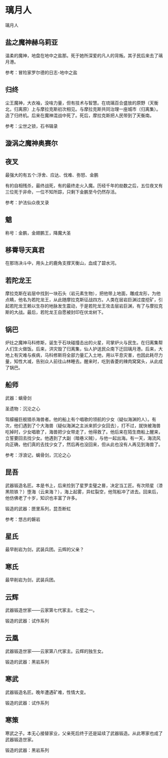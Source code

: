 # 璃月人

璃月人

## 盐之魔神赫乌莉亚

温柔的魔神，地盘在地中之盐那。死于她所深爱的凡人的背叛。其子民后来去了璃月港。

参考：冒险家罗尔德的日志-地中之盐

## 归终

尘王魔神，大衣袖，没啥力量，但有技术与智慧。在琉璃百合盛放的原野（天衡北，归离原）上与摩拉克斯初次相见。与摩拉克斯共同治理一座城市（归离集）。造了归终机。后来在魔神混战中死了。死后，摩拉克斯把人民带到了天衡南。

参考：尘世之锁，石书辑录

## 漩涡之魔神奥赛尔



## 夜叉

最强大的有五个:浮舍、应达、伐难、弥怒、金鹏

有的自相残杀，最终战死，有的最终走火入魔。历经千年的劫数之后，五位夜叉有三位死于非命，一位不知所踪，只剩下金鹏至今仍然存活。

参考：护法仙众夜叉录

## 魈

称号：金鹏，金翅鹏王，降魔大圣

## 移霄导天真君

在那场决斗中，用头上的鹿角支撑天衡山，血成了碧水河。

## 若陀龙王

摩拉克斯在岩层中找到一块石头（岩元素生物），把他带上地面，雕成龙形，为他点睛，他名为若陀龙王，从此随摩拉克斯征战四方。人类在层岩巨渊过度挖矿，引起若陀龙王赖以生存的地脉发生震动，于是若陀龙王攻击层岩巨渊，有了与摩拉克斯的大战。最后，若陀龙王自愿被封印在伏龙树下。

## 锅巴

炉灶之魔神马科修斯，诞生于石块碰撞击出的火星，司掌炉火与民生。在归离集帮人们生火做饭。后来，洪灾毁了归离集，仙人护送民众南下迁回璃月港。后来，大地上有灾难与疾病，马科修斯将全部力量汇入土地，用以平息灾害，也因此耗尽力量，知性大减，告别众人前往山林睡去。醒来时，吃到香菱的辣肉窝窝头，从此成了锅巴。

## 船师

武器：螭骨剑

圣遗物：沉沦之心

驾艨艟巨舰猎杀海兽者。他的船上有个唱歌的领航的少女（疑似海渊的人）。有次，他们遇到了个大海兽（疑似海渊之主派来抓少女回去），打不过，就快被海兽吃掉时，少女唱歌了，海兽把少女带走了，他得救了。他后来在陌生商船上醒来，立誓要回去找少女。他遇到了大副（暗巷义贼），与他一起出海。有一天，海流风向正确，他们真的去找少女了，然后再也没回来，但从此也没有人再见到海兽了。

参考：浮浪记，螭骨剑，沉沦之心

## 昆吾

武器锻造名匠。本是书上，后来捡到了星罗圭璧之晷，决定当工匠。有次陨星（漆黑陨铁？）堕海（云来海？），海上起雾，异虹裂空，他驾船冲了进去。回来后，他仿佛老了十岁，知识也丰富了许多。

锻造的武器：匣里系列，昆吾断虹

参考：悠古的磐岩

## 星氏

最早削岩为剑，武装兵团。云辉的父亲？

## 寒氏

最早削岩为剑，武装兵团。

## 云辉

武器锻造世家——云家第七代家主。七星之一。

锻造的武器：试作系列

## 云凰

武器锻造世家——云家第八代家主。云辉的独生女。

锻造的武器：黑岩系列

## 寒武

武器锻造名匠。晚年遭遇矿难，性情大变。

锻造的武器：试作系列

## 寒策

寒武之子。本无心接替家业，父亲死后终于还是延续了武器锻造。从此寒家也成了武器锻造世家。

锻造的武器：黑岩系列